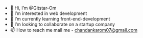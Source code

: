 - 👋 Hi, I’m @Gitstar-Om
- 👀 I’m interested in web development
- 🌱 I’m currently learning front-end-development
- 💞️ I’m looking to collaborate on a startup company
- 📫 How to reach me mail me - chandankarom07@gmail.com

<!---
Gitstar-Om/Gitstar-Om is a ✨ special ✨ repository because its `README.md` (this file) appears on your GitHub profile.
You can click the Preview link to take a look at your changes.
--->
